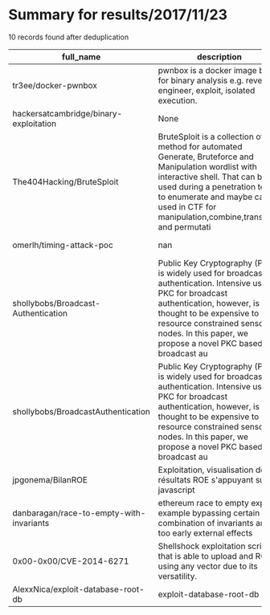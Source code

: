 
# Summary for results/2017/11/23
    
10 records found after deduplication

| full_name | description | html_url | matched_list | matched_count | pushed_at | size | stargazers_count | language | forks_count |
|------------------------------------------|------------------------------------------------------------------------------------------------------------------------------------------------------------------------------------------------------------------------------------------------------------------|-------------------------------------------------------------|-----------------------------|-----------------|---------------------------|--------|--------------------|------------|---------------|
| tr3ee/docker-pwnbox | pwnbox is a docker image built for binary analysis e.g. reverse engineer, exploit, isolated execution. | https://github.com/tr3ee/docker-pwnbox | ['exploit'] | 1 | 2017-11-23 14:22:02+00:00 | 608 | 0 | Shell | 0 |
| hackersatcambridge/binary-exploitation | None | https://github.com/hackersatcambridge/binary-exploitation | ['exploit'] | 1 | 2017-11-23 14:25:27+00:00 | 4131 | 4 | CSS | 2 |
| The404Hacking/BruteSploit | BruteSploit is a collection of method for automated Generate, Bruteforce and Manipulation wordlist with interactive shell. That can be used during a penetration test to enumerate and maybe can be used in CTF for manipulation,combine,transform and permutati | https://github.com/The404Hacking/BruteSploit | ['sploit'] | 1 | 2017-11-23 05:31:20+00:00 | 6893 | 25 | Shell | 13 |
| omerlh/timing-attack-poc | nan | https://github.com/omerlh/timing-attack-poc | ['attack poc'] | 1 | 2017-11-23 19:57:52+00:00 | 5 | 1 | JavaScript | 0 |
| shollybobs/Broadcast-Authentication | Public Key Cryptography (PKC) is widely used for broadcast authentication. Intensive use of PKC for broadcast authentication, however, is thought to be expensive to resource constrained sensor nodes. In this paper, we propose a novel PKC based broadcast au | https://github.com/shollybobs/Broadcast-Authentication | ['exploit'] | 1 | 2017-11-23 09:41:46+00:00 | 0 | 0 | | 0 |
| shollybobs/BroadcastAuthentication | Public Key Cryptography (PKC) is widely used for broadcast authentication. Intensive use of PKC for broadcast authentication, however, is thought to be expensive to resource constrained sensor nodes. In this paper, we propose a novel PKC based broadcast au | https://github.com/shollybobs/BroadcastAuthentication | ['exploit'] | 1 | 2017-11-23 10:10:02+00:00 | 4042 | 0 | Java | 2 |
| jpgonema/BilanROE | Exploitation, visualisation des résultats ROE s'appuyant sur javascript | https://github.com/jpgonema/BilanROE | ['exploit'] | 1 | 2017-11-23 10:41:17+00:00 | 0 | 0 | | 0 |
| danbaragan/race-to-empty-with-invariants | ethereum race to empty exploit example bypassing certain combination of invariants and too early external effects | https://github.com/danbaragan/race-to-empty-with-invariants | ['exploit'] | 1 | 2017-11-23 15:23:07+00:00 | 5 | 0 | JavaScript | 0 |
| 0x00-0x00/CVE-2014-6271 | Shellshock exploitation script that is able to upload and RCE using any vector due to its versatility. | https://github.com/0x00-0x00/CVE-2014-6271 | ['cve-2', 'exploit', 'rce'] | 3 | 2017-11-23 14:53:58+00:00 | 2 | 3 | Python | 2 |
| AlexxNica/exploit-database-root-db | exploit-database-root-db | https://github.com/AlexxNica/exploit-database-root-db | ['exploit'] | 1 | 2017-11-23 18:55:55+00:00 | 0 | 0 | | 7 |

